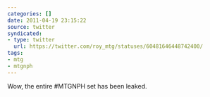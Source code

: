 ```yaml
---
categories: []
date: 2011-04-19 23:15:22
source: twitter
syndicated:
- type: twitter
  url: https://twitter.com/roy_mtg/statuses/60481646448742400/
tags:
- mtg
- mtgnph
---
```


Wow, the entire #MTGNPH set has been leaked.